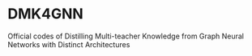 # DMK4GNN
Official codes of Distilling Multi-teacher Knowledge from Graph Neural Networks with Distinct Architectures
